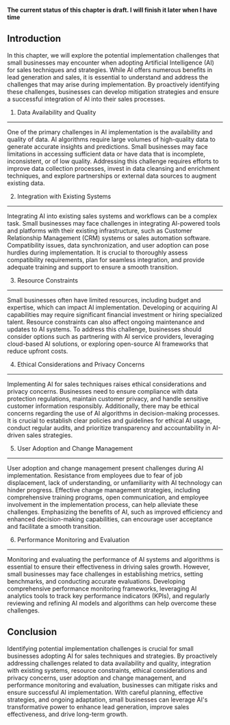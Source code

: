 **The current status of this chapter is draft. I will finish it later when I have time**

Introduction
------------

In this chapter, we will explore the potential implementation challenges that small businesses may encounter when adopting Artificial Intelligence (AI) for sales techniques and strategies. While AI offers numerous benefits in lead generation and sales, it is essential to understand and address the challenges that may arise during implementation. By proactively identifying these challenges, businesses can develop mitigation strategies and ensure a successful integration of AI into their sales processes.

1. Data Availability and Quality
--------------------------------

One of the primary challenges in AI implementation is the availability and quality of data. AI algorithms require large volumes of high-quality data to generate accurate insights and predictions. Small businesses may face limitations in accessing sufficient data or have data that is incomplete, inconsistent, or of low quality. Addressing this challenge requires efforts to improve data collection processes, invest in data cleansing and enrichment techniques, and explore partnerships or external data sources to augment existing data.

2. Integration with Existing Systems
------------------------------------

Integrating AI into existing sales systems and workflows can be a complex task. Small businesses may face challenges in integrating AI-powered tools and platforms with their existing infrastructure, such as Customer Relationship Management (CRM) systems or sales automation software. Compatibility issues, data synchronization, and user adoption can pose hurdles during implementation. It is crucial to thoroughly assess compatibility requirements, plan for seamless integration, and provide adequate training and support to ensure a smooth transition.

3. Resource Constraints
-----------------------

Small businesses often have limited resources, including budget and expertise, which can impact AI implementation. Developing or acquiring AI capabilities may require significant financial investment or hiring specialized talent. Resource constraints can also affect ongoing maintenance and updates to AI systems. To address this challenge, businesses should consider options such as partnering with AI service providers, leveraging cloud-based AI solutions, or exploring open-source AI frameworks that reduce upfront costs.

4. Ethical Considerations and Privacy Concerns
----------------------------------------------

Implementing AI for sales techniques raises ethical considerations and privacy concerns. Businesses need to ensure compliance with data protection regulations, maintain customer privacy, and handle sensitive customer information responsibly. Additionally, there may be ethical concerns regarding the use of AI algorithms in decision-making processes. It is crucial to establish clear policies and guidelines for ethical AI usage, conduct regular audits, and prioritize transparency and accountability in AI-driven sales strategies.

5. User Adoption and Change Management
--------------------------------------

User adoption and change management present challenges during AI implementation. Resistance from employees due to fear of job displacement, lack of understanding, or unfamiliarity with AI technology can hinder progress. Effective change management strategies, including comprehensive training programs, open communication, and employee involvement in the implementation process, can help alleviate these challenges. Emphasizing the benefits of AI, such as improved efficiency and enhanced decision-making capabilities, can encourage user acceptance and facilitate a smooth transition.

6. Performance Monitoring and Evaluation
----------------------------------------

Monitoring and evaluating the performance of AI systems and algorithms is essential to ensure their effectiveness in driving sales growth. However, small businesses may face challenges in establishing metrics, setting benchmarks, and conducting accurate evaluations. Developing comprehensive performance monitoring frameworks, leveraging AI analytics tools to track key performance indicators (KPIs), and regularly reviewing and refining AI models and algorithms can help overcome these challenges.

Conclusion
----------

Identifying potential implementation challenges is crucial for small businesses adopting AI for sales techniques and strategies. By proactively addressing challenges related to data availability and quality, integration with existing systems, resource constraints, ethical considerations and privacy concerns, user adoption and change management, and performance monitoring and evaluation, businesses can mitigate risks and ensure successful AI implementation. With careful planning, effective strategies, and ongoing adaptation, small businesses can leverage AI's transformative power to enhance lead generation, improve sales effectiveness, and drive long-term growth.
